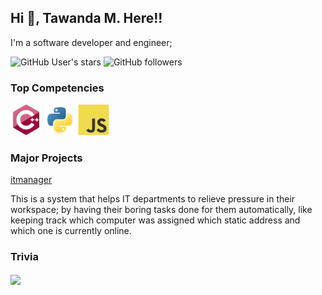 ## Hi 👋, Tawanda M. Here!!

I'm a software developer and engineer; 

![GitHub User's stars](https://img.shields.io/github/stars/tmnyoni?affiliations=OWNER&logo=GitHub&logoColor=white)
![GitHub followers](https://img.shields.io/github/followers/tmnyoni?logo=GitHub&logoColor=white)

### Top Competencies
<img src="https://github.com/devicons/devicon/blob/master/icons/cplusplus/cplusplus-original.svg" alt="C++" height="50" width="50" /> <img src="https://github.com/devicons/devicon/blob/master/icons/python/python-original.svg" alt="Python" width="50" height="50" /> <img src="https://github.com/devicons/devicon/blob/master/icons/javascript/javascript-original.svg" alt="Java" width="50" height="50" /> 
<br>


### Major Projects
<p>
  <a href="https://github.com/tmnyoni/itmanager">itmanager</a>
  <br>
 <p>
  This is a system that helps IT departments to relieve pressure in their workspace; by having their boring tasks done for them automatically, like keeping track   which computer was assigned which static address and which one is currently online. 
 </p>
</p>


### Trivia
<a href="https://github.com/tmnyoni">
  <img align="center" src="https://github-readme-stats.vercel.app/api/top-langs?username=tmnyoni&hide=c++&theme=dark&layout=compact" />
</a>
